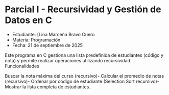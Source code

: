 # Parcial I - Recursividad y Gestión de Datos en C

- Estudiante: [Lina Marceña Bravo Cuero
- Materia: Programación  
- Fecha: 21 de septiembre de 2025  

 
Este programa en C gestiona una lista predefinida de estudiantes (código y nota) y permite realizar operaciones utilizando recursividad.
Funcionalidades

 Buscar la nota máxima del curso (recursivo)- Calcular el promedio de notas (recursivo)- Ordenar por código de estudiante (Selection Sort recursivo)- Mostrar la lista completa de estudiantes.
